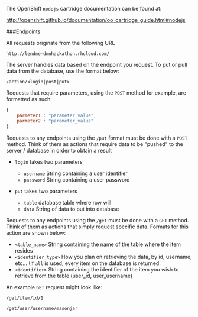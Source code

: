 The OpenShift `nodejs` cartridge documentation can be found at:

http://openshift.github.io/documentation/oo_cartridge_guide.html#nodejs

###Endpoints

All requests originate from the following URL

```
http://lendme-dmnhackathon.rhcloud.com/
```

The server handles data based on the endpoint you request. To put or pull data from the database, use the format below:

```
/action/<login|post|put>
```

Requests that require parameters, using the `POST` method for example, are formatted as such:

```js
{
    parmeter1 : "parameter_value", 
    parmeter2 : "parameter_value"
}
```

Requests to any endpoints using the `/put` format must be done with a `POST` method. Think of them as actions that require data to be "pushed" to the server / database in order to obtain a result

- `login` takes two parameters
    - `username` String containing a user identifier
    - `password` String containing a user password

- `put` takes two parameters
    - `table` database table where row will 
    - `data` String of data to put into database

Requests to any endpoints using the `/get` must be done with a `GET` method. Think of them as actions that simply request specific data. Formats for this action are shown below:

- `<table_name>` String containing the name of the table where the item resides
- `<identifier_type>` How you plan on retrieving the data, by id, username, etc... (If `all` is used, every item on the database is returned.
- `<identifier>` String containing the identifier of the item you wish to retrieve from the table (user_id, user_username)

An example `GET` request might look like:

```
/get/item/id/1

/get/user/username/masonjar
```
